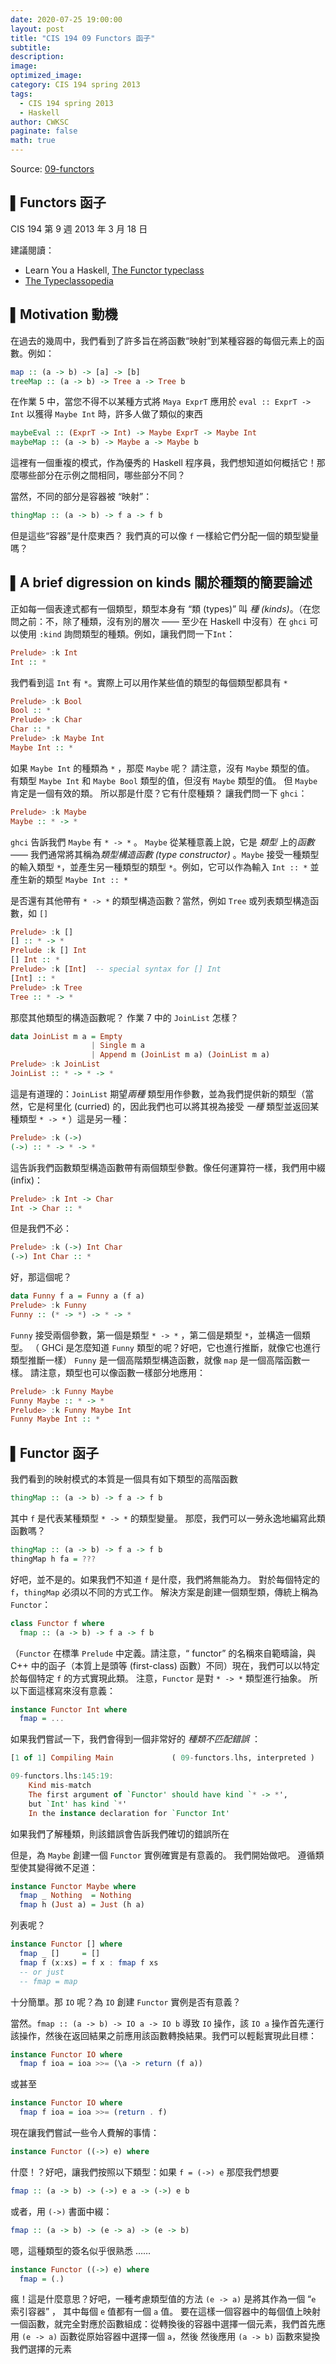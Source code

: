 ```yaml
---
date: 2020-07-25 19:00:00
layout: post
title: "CIS 194 09 Functors 函子"
subtitle: 
description: 
image: 
optimized_image: 
category: CIS 194 spring 2013
tags:
  - CIS 194 spring 2013
  - Haskell
author: CWKSC
paginate: false
math: true
---
```


Source: [09-functors](https://www.seas.upenn.edu/~cis194/spring13/lectures/09-functors.html)

## ▌Functors 函子

CIS 194 第 9 週
2013 年 3 月 18 日

建議閱讀：

- Learn You a Haskell, [The Functor typeclass](http://learnyouahaskell.com/making-our-own-types-and-typeclasses#the-functor-typeclass)
- [The Typeclassopedia](http://www.haskell.org/haskellwiki/Typeclassopedia)

## ▌Motivation 動機

在過去的幾周中，我們看到了許多旨在將函數“映射”到某種容器的每個元素上的函數。例如：

```haskell
map :: (a -> b) -> [a] -> [b]
treeMap :: (a -> b) -> Tree a -> Tree b
```

在作業 5 中，當您不得不以某種方式將 `Maya ExprT` 應用於 `eval :: ExprT -> Int` 以獲得 `Maybe Int` 時，許多人做了類似的東西

```haskell
maybeEval :: (ExprT -> Int) -> Maybe ExprT -> Maybe Int
maybeMap :: (a -> b) -> Maybe a -> Maybe b
```

這裡有一個重複的模式，作為優秀的 Haskell 程序員，我們想知道如何概括它！那麼哪些部分在示例之間相同，哪些部分不同？

當然，不同的部分是容器被 “映射”：

```haskell
thingMap :: (a -> b) -> f a -> f b
```

但是這些“容器”是什麼東西？ 我們真的可以像 `f` 一樣給它們分配一個的類型變量嗎？

## ▌A brief digression on kinds 關於種類的簡要論述

正如每一個表達式都有一個類型，類型本身有 “類 (types)” 叫 *種 (kinds)*。（在您問之前：不，除了種類，沒有別的層次 —— 至少在 Haskell 中沒有）在 `ghci` 可以使用 `:kind` 詢問類型的種類。例如，讓我們問一下`Int`：

```haskell
Prelude> :k Int
Int :: *
```

我們看到這 `Int` 有  `*`。實際上可以用作某些值的類型的每個類型都具有 `*` 

```haskell
Prelude> :k Bool
Bool :: *
Prelude> :k Char
Char :: *
Prelude> :k Maybe Int
Maybe Int :: *
```

如果 `Maybe Int` 的種類為 `*` ，那麼 `Maybe` 呢？ 請注意，沒有 `Maybe` 類型的值。 有類型 `Maybe Int` 和 `Maybe Bool` 類型的值，但沒有 `Maybe` 類型的值。 但 `Maybe` 肯定是一個有效的類。 所以那是什麼？它有什麼種類？ 讓我們問一下 `ghci`：

```haskell
Prelude> :k Maybe
Maybe :: * -> *
```

`ghci` 告訴我們 `Maybe` 有 `* -> *` 。 `Maybe` 從某種意義上說，它是 *類型* 上的*函數*  —— 我們通常將其稱為*類型構造函數 (type constructor)* 。`Maybe` 接受一種類型的輸入類型 `*`，並產生另一種類型的類型 `*`。例如，它可以作為輸入 `Int :: *` 並產生新的類型 `Maybe Int :: *`

是否還有其他帶有 `* -> *` 的類型構造函數？當然，例如 `Tree` 或列表類型構造函數，如 `[]`

```haskell
Prelude> :k []
[] :: * -> *
Prelude :k [] Int
[] Int :: *
Prelude> :k [Int]  -- special syntax for [] Int
[Int] :: *
Prelude> :k Tree
Tree :: * -> *
```

那麼其他類型的構造函數呢？ 作業 7 中的 `JoinList` 怎樣？

```haskell
data JoinList m a = Empty
                  | Single m a
                  | Append m (JoinList m a) (JoinList m a)
Prelude> :k JoinList
JoinList :: * -> * -> *
```

這是有道理的：`JoinList` 期望*兩種* 類型用作參數，並為我們提供新的類型（當然，它是柯里化 (curried) 的，因此我們也可以將其視為接受 *一種* 類型並返回某種類型 `* -> *` ）這是另一種：

```haskell
Prelude> :k (->)
(->) :: * -> * -> *
```

這告訴我們函數類型構造函數帶有兩個類型參數。像任何運算符一樣，我們用中綴 (infix)：

```haskell
Prelude> :k Int -> Char
Int -> Char :: *
```

但是我們不必：

```haskell
Prelude> :k (->) Int Char
(->) Int Char :: *
```

好，那這個呢？

```haskell
data Funny f a = Funny a (f a)
Prelude> :k Funny
Funny :: (* -> *) -> * -> *
```

`Funny` 接受兩個參數，第一個是類型 `* -> *` ，第二個是類型 `*`，並構造一個類型。 （ GHCi 是怎麼知道 `Funny` 類型的呢？好吧，它也進行推斷，就像它也進行類型推斷一樣） `Funny` 是一個高階類型構造函數，就像 `map` 是一個高階函數一樣。 請注意，類型也可以像函數一樣部分地應用：

```haskell
Prelude> :k Funny Maybe
Funny Maybe :: * -> *
Prelude> :k Funny Maybe Int
Funny Maybe Int :: *
```

## ▌Functor 函子

我們看到的映射模式的本質是一個具有如下類型的高階函數

```haskell
thingMap :: (a -> b) -> f a -> f b
```

其中 `f` 是代表某種類型 `* -> *` 的類型變量。 那麼，我們可以一勞永逸地編寫此類函數嗎？

```haskell
thingMap :: (a -> b) -> f a -> f b
thingMap h fa = ???
```

好吧，並不是的。如果我們不知道 `f` 是什麼，我們將無能為力。 對於每個特定的 `f`，`thingMap` 必須以不同的方式工作。 解決方案是創建一個類型類，傳統上稱為 `Functor`：

```haskell
class Functor f where
  fmap :: (a -> b) -> f a -> f b
```

（`Functor` 在標準 `Prelude` 中定義。請注意，“ functor” 的名稱來自範疇論，與 C++ 中的函子（本質上是頭等 (first-class) 函數）不同）現在，我們可以以特定於每個特定 `f` 的方式實現此類。 注意，`Functor` 是對 `* -> *` 類型進行抽象。 所以下面這樣寫來沒有意義：

```haskell
instance Functor Int where
  fmap = ...
```

如果我們嘗試一下，我們會得到一個非常好的 *種類不匹配錯誤* ：

```haskell
[1 of 1] Compiling Main             ( 09-functors.lhs, interpreted )

09-functors.lhs:145:19:
    Kind mis-match
    The first argument of `Functor' should have kind `* -> *',
    but `Int' has kind `*'
    In the instance declaration for `Functor Int'
```

如果我們了解種類，則該錯誤會告訴我們確切的錯誤所在

但是，為 `Maybe` 創建一個 `Functor` 實例確實是有意義的。 我們開始做吧。 遵循類型使其變得微不足道：

```haskell
instance Functor Maybe where
  fmap _ Nothing  = Nothing
  fmap h (Just a) = Just (h a)
```

列表呢？

```haskell
instance Functor [] where
  fmap _ []     = []
  fmap f (x:xs) = f x : fmap f xs
  -- or just
  -- fmap = map
```

十分簡單。那 `IO` 呢？為 `IO` 創建 `Functor` 實例是否有意義？

當然。`fmap :: (a -> b) -> IO a -> IO b` 導致 `IO` 操作，該 `IO a` 操作首先運行該操作，然後在返回結果之前應用該函數轉換結果。我們可以輕鬆實現此目標：

```haskell
instance Functor IO where
  fmap f ioa = ioa >>= (\a -> return (f a))
```

或甚至

```haskell
instance Functor IO where
  fmap f ioa = ioa >>= (return . f)
```

現在讓我們嘗試一些令人費解的事情：

```haskell
instance Functor ((->) e) where
```

什麼！？好吧，讓我們按照以下類型：如果 `f = (->) e` 那麼我們想要

```haskell
fmap :: (a -> b) -> (->) e a -> (->) e b
```

或者，用 `(->)` 書面中綴：

```haskell
fmap :: (a -> b) -> (e -> a) -> (e -> b)
```

嗯，這種類型的簽名似乎很熟悉 ……

```haskell
instance Functor ((->) e) where
  fmap = (.)
```

瘋！這是什麼意思？好吧，一種考慮類型值的方法 `(e -> a)` 是將其作為一個  “`e` 索引容器” ， 其中每個 `e` 值都有一個 `a` 值。 要在這樣一個容器中的每個值上映射一個函數，就完全對應於函數組成：從轉換後的容器中選擇一個元素，我們首先應用 `(e -> a)` 函數從原始容器中選擇一個 `a`，然後 然後應用 `(a -> b)` 函數來變換我們選擇的元素